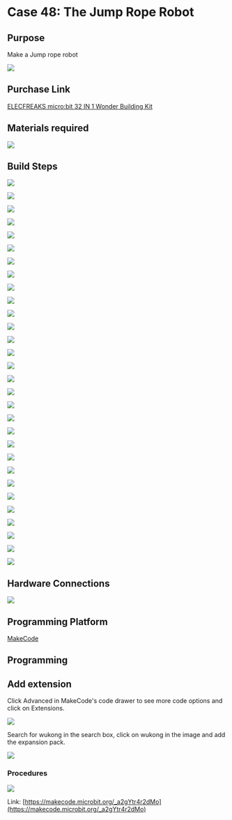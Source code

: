 ﻿# Case 48: The Jump Rope Robot
## Purpose
Make a Jump rope robot

![](https://wiki-media-ef.oss-cn-hongkong.aliyuncs.com//images/Wonder-Building-Kit-case-48-01.png)


## Purchase Link

[ELECFREAKS micro:bit 32 IN 1 Wonder Building Kit](https://www.elecfreaks.com/micro-bit-wonder-building-kit-without-micro-bit-board.html)

## Materials required

![](https://wiki-media-ef.oss-cn-hongkong.aliyuncs.com//images/Wonder-Building-Kit-step-case-48-01.png)

## Build Steps


![](https://wiki-media-ef.oss-cn-hongkong.aliyuncs.com//images/Wonder-Building-Kit-step-case-48-02.png)

![](https://wiki-media-ef.oss-cn-hongkong.aliyuncs.com//images/Wonder-Building-Kit-step-case-48-03.png)

![](https://wiki-media-ef.oss-cn-hongkong.aliyuncs.com//images/Wonder-Building-Kit-step-case-48-04.png)

![](https://wiki-media-ef.oss-cn-hongkong.aliyuncs.com//images/Wonder-Building-Kit-step-case-48-05.png)

![](https://wiki-media-ef.oss-cn-hongkong.aliyuncs.com//images/Wonder-Building-Kit-step-case-48-06.png)

![](https://wiki-media-ef.oss-cn-hongkong.aliyuncs.com//images/Wonder-Building-Kit-step-case-48-07.png)

![](https://wiki-media-ef.oss-cn-hongkong.aliyuncs.com//images/Wonder-Building-Kit-step-case-48-08.png)

![](https://wiki-media-ef.oss-cn-hongkong.aliyuncs.com//images/Wonder-Building-Kit-step-case-48-09.png)

![](https://wiki-media-ef.oss-cn-hongkong.aliyuncs.com//images/Wonder-Building-Kit-step-case-48-10.png)

![](https://wiki-media-ef.oss-cn-hongkong.aliyuncs.com//images/Wonder-Building-Kit-step-case-48-11.png)

![](https://wiki-media-ef.oss-cn-hongkong.aliyuncs.com//images/Wonder-Building-Kit-step-case-48-12.png)

![](https://wiki-media-ef.oss-cn-hongkong.aliyuncs.com//images/Wonder-Building-Kit-step-case-48-13.png)

![](https://wiki-media-ef.oss-cn-hongkong.aliyuncs.com//images/Wonder-Building-Kit-step-case-48-14.png)

![](https://wiki-media-ef.oss-cn-hongkong.aliyuncs.com//images/Wonder-Building-Kit-step-case-48-15.png)

![](https://wiki-media-ef.oss-cn-hongkong.aliyuncs.com//images/Wonder-Building-Kit-step-case-48-16.png)

![](https://wiki-media-ef.oss-cn-hongkong.aliyuncs.com//images/Wonder-Building-Kit-step-case-48-17.png)

![](https://wiki-media-ef.oss-cn-hongkong.aliyuncs.com//images/Wonder-Building-Kit-step-case-48-18.png)

![](https://wiki-media-ef.oss-cn-hongkong.aliyuncs.com//images/Wonder-Building-Kit-step-case-48-19.png)

![](https://wiki-media-ef.oss-cn-hongkong.aliyuncs.com//images/Wonder-Building-Kit-step-case-48-20.png)

![](https://wiki-media-ef.oss-cn-hongkong.aliyuncs.com//images/Wonder-Building-Kit-step-case-48-21.png)

![](https://wiki-media-ef.oss-cn-hongkong.aliyuncs.com//images/Wonder-Building-Kit-step-case-48-22.png)

![](https://wiki-media-ef.oss-cn-hongkong.aliyuncs.com//images/Wonder-Building-Kit-step-case-48-23.png)

![](https://wiki-media-ef.oss-cn-hongkong.aliyuncs.com//images/Wonder-Building-Kit-step-case-48-24.png)

![](https://wiki-media-ef.oss-cn-hongkong.aliyuncs.com//images/Wonder-Building-Kit-step-case-48-25.png)

![](https://wiki-media-ef.oss-cn-hongkong.aliyuncs.com//images/Wonder-Building-Kit-step-case-48-26.png)

![](https://wiki-media-ef.oss-cn-hongkong.aliyuncs.com//images/Wonder-Building-Kit-step-case-48-27.png)

![](https://wiki-media-ef.oss-cn-hongkong.aliyuncs.com//images/Wonder-Building-Kit-step-case-48-28.png)

![](https://wiki-media-ef.oss-cn-hongkong.aliyuncs.com//images/Wonder-Building-Kit-step-case-48-29.png)

![](https://wiki-media-ef.oss-cn-hongkong.aliyuncs.com//images/Wonder-Building-Kit-step-case-48-30.png)

![](https://wiki-media-ef.oss-cn-hongkong.aliyuncs.com//images/Wonder-Building-Kit-step-case-48-31.png)

##  Hardware Connections

![](https://wiki-media-ef.oss-cn-hongkong.aliyuncs.com//images/Wonder-Building-Kit-case-48-03.png)

## Programming Platform

[MakeCode](https://makecode.microbit.org/)

## Programming
##  Add extension
Click Advanced in MakeCode's code drawer to see more code options and click on Extensions.

![](https://wiki-media-ef.oss-cn-hongkong.aliyuncs.com//images/Wonder-Building-Kit-case-21-02.png)

Search for wukong in the search box, click on wukong in the image and add the expansion pack.

![](https://wiki-media-ef.oss-cn-hongkong.aliyuncs.com//images/Wonder-Building-Kit-case-21-03.png)





### Procedures

![](https://wiki-media-ef.oss-cn-hongkong.aliyuncs.com//images/Wonder-Building-Kit-case-48-04.png)

Link: [https://makecode.microbit.org/_a2gYtr4r2dMo](https://makecode.microbit.org/_a2gYtr4r2dMo)
